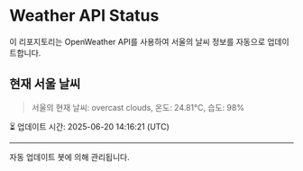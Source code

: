 
# Weather API Status

이 리포지토리는 OpenWeather API를 사용하여 서울의 날씨 정보를 자동으로 업데이트합니다.

## 현재 서울 날씨
> 서울의 현재 날씨: overcast clouds, 온도: 24.81°C, 습도: 98%

⏳ 업데이트 시간: 2025-06-20 14:16:21 (UTC)

---
자동 업데이트 봇에 의해 관리됩니다.
